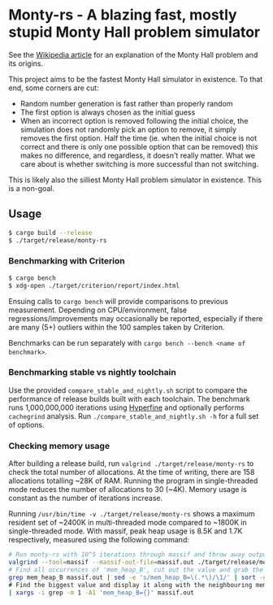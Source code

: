 # Monty-rs - A blazing fast, mostly stupid Monty Hall problem simulator

See the [Wikipedia article](https://en.wikipedia.org/wiki/Monty_Hall_problem)
for an explanation of the Monty Hall problem and its origins.

This project aims to be the fastest Monty Hall simulator in existence.
To that end, some corners are cut:

- Random number generation is fast rather than properly random
- The first option is always chosen as the initial guess
- When an incorrect option is removed following the initial choice, the
simulation does not randomly pick an option to remove, it simply removes
the first option. Half the time (ie. when the initial choice is not
correct and there is only one possible option that can be removed) this
makes no difference, and regardless, it doesn't really matter. What we
care about is whether switching is more successful than not switching.

This is likely also the silliest Monty Hall problem simulator in existence.
This is a non-goal.

## Usage

```bash
$ cargo build --release
$ ./target/release/monty-rs
```

### Benchmarking with Criterion

```bash
$ cargo bench
$ xdg-open ./target/criterion/report/index.html
```

Ensuing calls to `cargo bench` will provide comparisons to previous measurement.
Depending on CPU/environment, false regressions/improvements may occasionally
be reported, especially if there are many (5+) outliers within the 100 samples
taken by Criterion.

Benchmarks can be run separately with `cargo bench --bench <name of benchmark>`.

### Benchmarking stable vs nightly toolchain

Use the provided `compare_stable_and_nightly.sh` script to compare the performance
of release builds built with each toolchain. The benchmark runs 1,000,000,000 iterations
using [Hyperfine](https://github.com/sharkdp/hyperfine) and optionally performs
`cachegrind` analysis. Run `./compare_stable_and_nightly.sh -h` for a full set of
options.

### Checking memory usage

After building a release build, run `valgrind ./target/release/monty-rs` to check
the total number of allocations. At the time of writing, there are 158 allocations
totalling ~28K of RAM. Running the program in single-threaded mode reduces the
number of allocations to 30 (~4K). Memory usage is constant as the number of iterations
increase.

Running `/usr/bin/time -v ./target/release/monty-rs` shows a maximum resident set of
~2400K in multi-threaded mode compared to ~1800K in single-threaded mode. With massif,
peak heap usage is 8.5K and 1.7K respectively, measured using the following command:

```bash
# Run monty-rs with 10^5 iterations through massif and throw away output
valgrind --tool=massif --massif-out-file=massif.out ./target/release/monty-rs 5 >/dev/null 2>&1; \
# Find all occurrences of 'mem_heap_B', cut out the value and grab the biggest one
grep mem_heap_B massif.out | sed -e 's/mem_heap_B=\(.*\)/\1/' | sort -g | tail -n 1 \
# Find the biggest value and display it along with the neighbouring mem_heap_extra_B
| xargs -i grep -m 1 -A1 'mem_heap_B={}' massif.out
```
